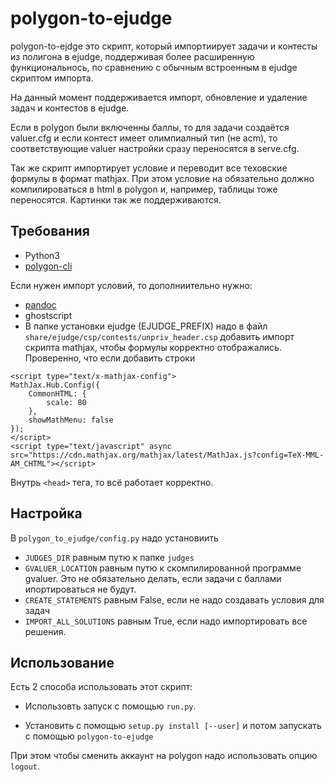 # polygon-to-ejudge
polygon-to-ejdge это скрипт, который импортиирует задачи и контесты из полигона в ejudge, поддерживая более расширенную функциональнось, по сравнению с обычным встроенным в ejudge скриптом импорта.

На данный момент поддерживается импорт, обновление и удаление задач и контестов в ejudge. 

Если в polygon были включенны баллы, то для задачи создаётся valuer.cfg и если контест имеет олимпиалный тип (не acm), то соответствующие valuer настройки сразу переносятся в serve.cfg.

Так же скрипт импортирует условие и переводит все теховские формулы в формат mathjax. При этом условие на обязательно должно компилироваться в html в polygon и, например, таблицы тоже переносятся. Картинки так же поддерживаются.

## Требования

* Python3
* [polygon-cli](https://github.com/kunyavskiy/polygon-cli)

Если нужен импорт условий, то дополниительно нужно:

* [pandoc](https://pandoc.org/)
* ghostscript
* В папке установки ejudge (EJUDGE_PREFIX) надо в файл `share/ejudge/csp/contests/unpriv_header.csp` добавить импорт скрипта mathjax, чтобы формулы корректно отображались. Проверенно, что если добавить строки

```
<script type="text/x-mathjax-config">
MathJax.Hub.Config({
    CommonHTML: {
        scale: 80
    },
    showMathMenu: false
});
</script>
<script type="text/javascript" async src="https://cdn.mathjax.org/mathjax/latest/MathJax.js?config=TeX-MML-AM_CHTML"></script>
```
Внутрь `<head>` тега, то всё работает корректно.

## Настройка

В `polygon_to_ejudge/config.py` надо установиить
* `JUDGES_DIR` равным путю к папке `judges`
* `GVALUER_LOCATION` равным путю к скомпилированной программе gvaluer. Это не обязательно делать, если задачи с баллами ипортироваться не будут.
* `CREATE_STATEMENTS` равным False, если не надо создавать условия для задач
* `IMPORT_ALL_SOLUTIONS` равным True, если надо импортировать все решения.

## Использование

Есть 2 способа использовать этот скрипт:

* Использовть запуск с помощью `run.py`.

* Установить с помощью `setup.py install [--user]` и потом запускать с помощью `polygon-to-ejudge`

При этом чтобы сменить аккаунт на polygon надо использовать опцию `logout`.
